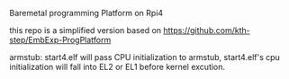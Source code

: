 Baremetal programming Platform on Rpi4

this repo is a simplified version based on https://github.com/kth-step/EmbExp-ProgPlatform

armstub:
start4.elf will pass CPU initialization to armstub, start4.elf's cpu initialization will fall into EL2 or EL1 before kernel excution.